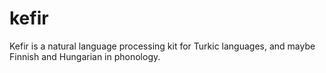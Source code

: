 # kefir
Kefir is a natural language processing kit for Turkic languages, and maybe Finnish and Hungarian in phonology.
